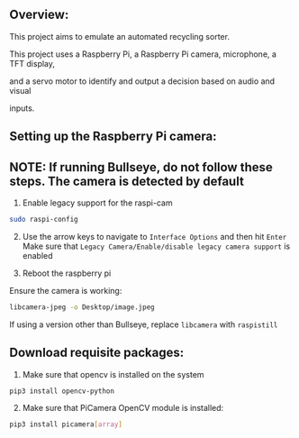 ## Overview:
This project aims to emulate an automated recycling sorter.

This project uses a Raspberry Pi, a Raspberry Pi camera, microphone, a TFT display,

and a servo motor to identify and output a decision based on audio and visual

inputs.

## Setting up the Raspberry Pi camera:

## NOTE: If running Bullseye, do not follow these steps. The camera is detected by default

1) Enable legacy support for the raspi-cam 
```bash
sudo raspi-config
```

2) Use the arrow keys to navigate to ```Interface Options``` and then hit ```Enter```
Make sure that ```Legacy Camera/Enable/disable legacy camera support``` is enabled

3) Reboot the raspberry pi

Ensure the camera is working: 
```bash
libcamera-jpeg -o Desktop/image.jpeg
```
If using a version other than Bullseye, replace ```libcamera``` with ```raspistill```

## Download requisite packages:

1) Make sure that opencv is installed on the system
```bash
pip3 install opencv-python
```

2) Make sure that PiCamera OpenCV module is installed:
```bash
pip3 install picamera[array]
```
